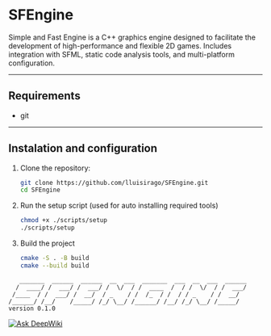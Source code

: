 # SFEngine

Simple and Fast Engine is a C++ graphics engine designed to facilitate the development of high-performance and flexible 2D games. Includes integration with SFML, static code analysis tools, and multi-platform configuration.

---

## Requirements

- git

---

## Instalation and configuration

1. Clone the repository:
    ```bash
    git clone https://github.com/lluisirago/SFEngine.git
    cd SFEngine
    ```
2. Run the setup script (used for auto installing required tools)
    ```bash
    chmod +x ./scripts/setup
    ./scripts/setup
    ```
3. Build the project
    ```bash
    cmake -S . -B build
    cmake --build build
    ```


```
   _______  ______  ______  __  ___  _______  ___  __  ___  ______
  /  ____/ /  ___/ /  ___/ /  \/  / /  ____  /  / /  \/  / /  ___/
 /____  / /  ___/ /  __/  / _    / /  /_  / /  / / _    / /  __/  
/______/ /__/    /_____/ /_/ \__/ /______/ /__/ /_/ \__/ /_____/  version 0.1.0
```

[![Ask DeepWiki](https://deepwiki.com/badge.svg)](https://deepwiki.com/lluisirago/SFEngine)